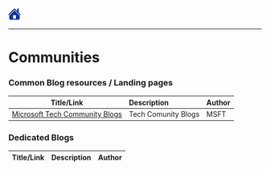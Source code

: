 [![Home](/src/home.png)](README.md)
________

# Communities


### Common Blog resources / Landing pages
|                                             Title/Link                                             | Description         | Author |
| :------------------------------------------------------------------------------------------------: | :------------------ | :----- |
| [Microsoft Tech Community Blogs](https://techcommunity.microsoft.com/t5/custom/page/page-id/Blogs) | Tech Comunity Blogs | MSFT   |




### Dedicated Blogs
| Title/Link | Description | Author |
| :--------: | :---------- | :----- |
